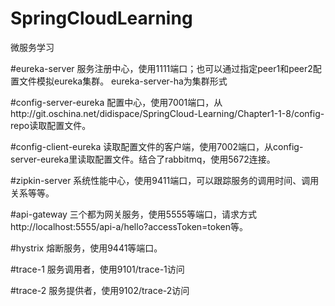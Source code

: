 # SpringCloudLearning
微服务学习

#eureka-server
服务注册中心，使用1111端口；也可以通过指定peer1和peer2配置文件模拟eureka集群。
eureka-server-ha为集群形式

#config-server-eureka
配置中心，使用7001端口，从http://git.oschina.net/didispace/SpringCloud-Learning/Chapter1-1-8/config-repo读取配置文件。

#config-client-eureka
读取配置文件的客户端，使用7002端口，从config-server-eureka里读取配置文件。结合了rabbitmq，使用5672连接。

#zipkin-server
系统性能中心，使用9411端口，可以跟踪服务的调用时间、调用关系等等。

#api-gateway
三个都为网关服务，使用5555等端口，请求方式http://localhost:5555/api-a/hello?accessToken=token等。

#hystrix
熔断服务，使用9441等端口。

#trace-1
服务调用者，使用9101/trace-1访问

#trace-2
服务提供者，使用9102/trace-2访问
